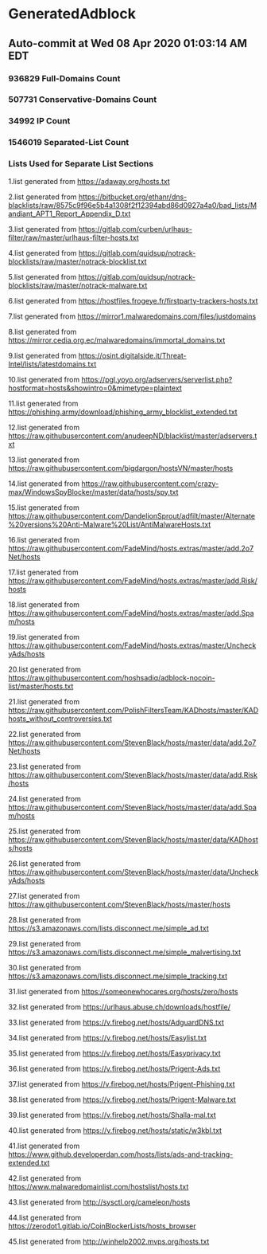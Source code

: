 # GeneratedAdblock
## Auto-commit at Wed 08 Apr 2020 01:03:14 AM EDT
### 936829 Full-Domains Count
### 507731 Conservative-Domains Count
### 34992 IP Count
### 1546019 Separated-List Count
### Lists Used for Separate List Sections
 
1.list generated from https://adaway.org/hosts.txt
 
2.list generated from https://bitbucket.org/ethanr/dns-blacklists/raw/8575c9f96e5b4a1308f2f12394abd86d0927a4a0/bad_lists/Mandiant_APT1_Report_Appendix_D.txt
 
3.list generated from https://gitlab.com/curben/urlhaus-filter/raw/master/urlhaus-filter-hosts.txt
 
4.list generated from https://gitlab.com/quidsup/notrack-blocklists/raw/master/notrack-blocklist.txt
 
5.list generated from https://gitlab.com/quidsup/notrack-blocklists/raw/master/notrack-malware.txt
 
6.list generated from https://hostfiles.frogeye.fr/firstparty-trackers-hosts.txt
 
7.list generated from https://mirror1.malwaredomains.com/files/justdomains
 
8.list generated from https://mirror.cedia.org.ec/malwaredomains/immortal_domains.txt
 
9.list generated from https://osint.digitalside.it/Threat-Intel/lists/latestdomains.txt
 
10.list generated from https://pgl.yoyo.org/adservers/serverlist.php?hostformat=hosts&showintro=0&mimetype=plaintext
 
11.list generated from https://phishing.army/download/phishing_army_blocklist_extended.txt
 
12.list generated from https://raw.githubusercontent.com/anudeepND/blacklist/master/adservers.txt
 
13.list generated from https://raw.githubusercontent.com/bigdargon/hostsVN/master/hosts
 
14.list generated from https://raw.githubusercontent.com/crazy-max/WindowsSpyBlocker/master/data/hosts/spy.txt
 
15.list generated from https://raw.githubusercontent.com/DandelionSprout/adfilt/master/Alternate%20versions%20Anti-Malware%20List/AntiMalwareHosts.txt
 
16.list generated from https://raw.githubusercontent.com/FadeMind/hosts.extras/master/add.2o7Net/hosts
 
17.list generated from https://raw.githubusercontent.com/FadeMind/hosts.extras/master/add.Risk/hosts
 
18.list generated from https://raw.githubusercontent.com/FadeMind/hosts.extras/master/add.Spam/hosts
 
19.list generated from https://raw.githubusercontent.com/FadeMind/hosts.extras/master/UncheckyAds/hosts
 
20.list generated from https://raw.githubusercontent.com/hoshsadiq/adblock-nocoin-list/master/hosts.txt
 
21.list generated from https://raw.githubusercontent.com/PolishFiltersTeam/KADhosts/master/KADhosts_without_controversies.txt
 
22.list generated from https://raw.githubusercontent.com/StevenBlack/hosts/master/data/add.2o7Net/hosts
 
23.list generated from https://raw.githubusercontent.com/StevenBlack/hosts/master/data/add.Risk/hosts
 
24.list generated from https://raw.githubusercontent.com/StevenBlack/hosts/master/data/add.Spam/hosts
 
25.list generated from https://raw.githubusercontent.com/StevenBlack/hosts/master/data/KADhosts/hosts
 
26.list generated from https://raw.githubusercontent.com/StevenBlack/hosts/master/data/UncheckyAds/hosts
 
27.list generated from https://raw.githubusercontent.com/StevenBlack/hosts/master/hosts
 
28.list generated from https://s3.amazonaws.com/lists.disconnect.me/simple_ad.txt
 
29.list generated from https://s3.amazonaws.com/lists.disconnect.me/simple_malvertising.txt
 
30.list generated from https://s3.amazonaws.com/lists.disconnect.me/simple_tracking.txt
 
31.list generated from https://someonewhocares.org/hosts/zero/hosts
 
32.list generated from https://urlhaus.abuse.ch/downloads/hostfile/
 
33.list generated from https://v.firebog.net/hosts/AdguardDNS.txt
 
34.list generated from https://v.firebog.net/hosts/Easylist.txt
 
35.list generated from https://v.firebog.net/hosts/Easyprivacy.txt
 
36.list generated from https://v.firebog.net/hosts/Prigent-Ads.txt
 
37.list generated from https://v.firebog.net/hosts/Prigent-Phishing.txt
 
38.list generated from https://v.firebog.net/hosts/Prigent-Malware.txt
 
39.list generated from https://v.firebog.net/hosts/Shalla-mal.txt
 
40.list generated from https://v.firebog.net/hosts/static/w3kbl.txt
 
41.list generated from https://www.github.developerdan.com/hosts/lists/ads-and-tracking-extended.txt
 
42.list generated from https://www.malwaredomainlist.com/hostslist/hosts.txt
 
43.list generated from http://sysctl.org/cameleon/hosts
 
44.list generated from https://zerodot1.gitlab.io/CoinBlockerLists/hosts_browser
 
45.list generated from http://winhelp2002.mvps.org/hosts.txt
 
